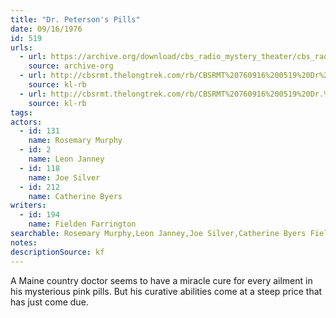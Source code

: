 ```yaml
---
title: "Dr. Peterson's Pills"
date: 09/16/1976
id: 519
urls: 
  - url: https://archive.org/download/cbs_radio_mystery_theater/cbs_radio_mystery_theater-0501-0550.zip/cbs_radio_mystery_theater-0501-0550%2Fcbsrmt_0519_dr_petersons_pills.mp3
    source: archive-org
  - url: http://cbsrmt.thelongtrek.com/rb/CBSRMT%20760916%200519%20Dr%20Peterson%27s%20Pills_wuwm_rb.mp3
    source: kl-rb
  - url: http://cbsrmt.thelongtrek.com/rb/CBSRMT%20760916%200519%20Dr.%20Peterson%27s%20Pills_wbbm_rb.mp3
    source: kl-rb
tags: 
actors:  
  - id: 131
    name: Rosemary Murphy  
  - id: 2
    name: Leon Janney  
  - id: 118
    name: Joe Silver  
  - id: 212
    name: Catherine Byers
writers:  
  - id: 194
    name: Fielden Farrington
searchable: Rosemary Murphy,Leon Janney,Joe Silver,Catherine Byers Fielden Farrington
notes: 
descriptionSource: kf
---
```

A Maine country doctor seems to have a miracle cure for every ailment in his mysterious pink pills. But his curative abilities come at a steep price that has just come due.